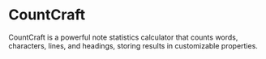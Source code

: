 # CountCraft
CountCraft is a powerful note statistics calculator that counts words, characters, lines, and headings, storing results in customizable properties.
